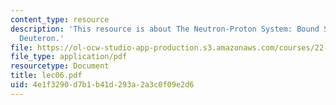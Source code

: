 ```yaml
---
content_type: resource
description: 'This resource is about The Neutron-Proton System: Bound State of the
  Deuteron.'
file: https://ol-ocw-studio-app-production.s3.amazonaws.com/courses/22-101-applied-nuclear-physics-fall-2006/4e1f3290d7b1b41d293a2a3c0f09e2d6_lec06.pdf
file_type: application/pdf
resourcetype: Document
title: lec06.pdf
uid: 4e1f3290-d7b1-b41d-293a-2a3c0f09e2d6
---
```

